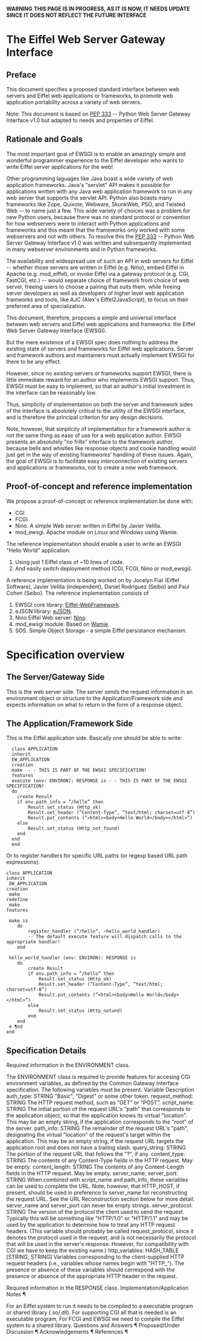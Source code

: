 **WARNING** **THIS PAGE IS IN PROGRESS, AS IT IS NOW, IT NEEDS UPDATE SINCE IT DOES NOT REFLECT THE FUTURE INTERFACE**

# The Eiffel Web Server Gateway Interface
## Preface 

This document specifies a proposed standard interface between web servers and Eiffel web applications or frameworks, to promote web application portability across a variety of web servers.

Note: This document is based on  [PEP 333](http://www.python.org/dev/peps/pep-0333/) -- Python Web Server Gateway Interface v1.0 but adapted to needs and properties of Eiffel.

## Rationale and Goals
The most important goal of EWSGI is to enable an amazingly simple and wonderful programmer experience to the Eiffel developer who wants to write Eiffel server applications for the web!

Other programming laguages like Java boast a wide variety of web application frameworks. Java's "servlet" API makes it possible for applications written with any Java web application framework to run in any web server that supports the servlet API. Python also boasts many frameworks like Zope, Quixote, Webware, SkunkWeb, PSO, and Twisted Web -- to name just a few. This wide variety of choices was a problem for new Python users, because there was no standard protocol or convention for how webservers were to interact with Python applications and frameworks and this meant that the frameworks only worked with some webservers and not with others. To resolve this the  [PEP 333](http://www.python.org/dev/peps/pep-0333/) -- Python Web Server Gateway Interface v1.0 was written and subsequently implemented in many webserver environments and in Python frameworks.

The availability and widespread use of such an API in web servers for Eiffel -- whether those servers are written in Eiffel (e.g. Niño), embed Eiffel in Apache (e.g. mod_eiffel), or invoke Eiffel via a gateway protocol (e.g. CGI, FastCGI, etc.) -- would separate choice of framework from choice of web server, freeing users to choose a pairing that suits them, while freeing server developers as well as developers of higher level web application framworks and tools, like AJC (Alex's Eiffel2JavaScript), to focus on their preferred area of specialization.

This document, therefore, proposes a simple and universal interface between web servers and Eiffel web applications and frameworks: the Eiffel Web Server Gateway Interface (EWSGI).

But the mere existence of a EWSGI spec does nothing to address the existing state of servers and frameworks for Eiffel web applications. Server and framework authors and maintainers must actually implement EWSGI for there to be any effect.

However, since no existing servers or frameworks support EWSGI, there is little immediate reward for an author who implements EWSGI support. Thus, EWSGI must be easy to implement, so that an author's initial investment in the interface can be reasonably low.

Thus, simplicity of implementation on both the server and framework sides of the interface is absolutely critical to the utility of the EWSGI interface, and is therefore the principal criterion for any design decisions.

Note, however, that simplicity of implementation for a framework author is not the same thing as ease of use for a web application author. EWSGI presents an absolutely "no frills" interface to the framework author, because bells and whistles like response objects and cookie handling would just get in the way of existing frameworks' handling of these issues. Again, the goal of EWSGI is to facilitate easy interconnection of existing servers and applications or frameworks, not to create a new web framework.

## Proof-of-concept and reference implementation

We propose a proof-of-concept or reference implementation be done with:

* CGI
* FCGI
* Nino. A simple Web server written in Eiffel by Javier Velilla.
* mod_ewsgi. Apache module on Linux and Windows using Wamie.

The reference implementation should enable a user to write an EWSGI "Hello World" application:

1. Using just 1 Eiffel class of ~10 lines of code.
1. And easily switch deployment method (CGI, FCGI, Nino or mod_ewsgi).

A reference implementation is being worked on by Jocelyn Fiat (Eiffel Software), Javier Velilla (independent), Daniel Rodríguez (Seibo) and Paul Cohen (Seibo). The reference implementation consists of

1. EWSGI core library:  [Eiffel-WebFramework](https://github.com/Eiffel-World/Eiffel-Web-Framework).
1. eJSON library:  [eJSON](http://ejson.origo.ethz.ch/).
1. Nino Eiffel Web server:  [Nino](http://code.google.com/p/webeiffel/source/browse/#svn%2Ftrunk%2Feiffelwebnino).
1. mod_ewsgi module. Based on [Wamie](http://eiffel.seibostudios.se/wiki/Wamie).
1. SOS. Simple Object Storage - a simple Eiffel persistance mechanism.

# Specification overview

## The Server/Gateway Side

This is the web server side. The server sends the request information in an environment object or structure to the Application/Framework side and expects information on what to return in the form of a response object.

## The Application/Framework Side

This is the Eiffel application side. Basically one should be able to write:

      class APPLICATION
      inherit
	  EW_APPLICATION
      creation
	  make  - - THIS IS PART OF THE EWSGI SPECIFICATION!
      features
	  execute (env: ENVIRON): RESPONSE is - - THIS IS PART OF THE EWSGI SPECIFICATION!
	  do
		create Result
		if env.path_info = ”/hello” then
			Result.set_status (Http_ok)
			Result.set_header (”Content-Type”, ”text/html; charset=utf-8”)
			Result.put_contents (”<html><body>Hello World</body></html>”)
		else
			Result.set_status (Http_not_found)
		end
	  end
      end

Or to register handlers for specific URL paths (or regexp based URL path expressions):

    class APPLICATION
    inherit
	 EW_APPLICATION
    creation
	 make
    redefine
	 make
    features
	
	 make is
		do
			register_handler (”/hello”, ~hello_world_handler)
			-- The default execute feature will dispatch calls to the appropriate handler!
		end

	 hello_world_handler (env: ENVIRON): RESPONSE is
		do
			create Result
			if env.path_info = ”/hello” then
				Result.set_status (Http_ok)
				Result.set_header (”Content-Type”, ”text/html; charset=utf-8”)
				Result.put_contents (”<html><body>Hello World</body></html>”)
			else
				Result.set_status (Http_notund)
			end
		end
	 e ¶nd
    end

## Specification Details

Required information in the ENVIRONMENT class.

The ENVIRONMENT class is required to provide features for accesing CGI environment variables, as defined by the  Common Gateway Interface specification. The following variables must be present.
Variable 	Description
auth_type: STRING 	"Basic", "Digest" or some other token.
request_method: STRING 	The HTTP request method, such as "GET" or "POST".
script_name: STRING 	The initial portion of the request URL's "path" that corresponds to the application object, so that the application knows its virtual "location". This may be an empty string, if the application corresponds to the "root" of the server.
path_info: STRING 	The remainder of the request URL's "path", designating the virtual "location" of the request's target within the application. This may be an empty string, if the request URL targets the application root and does not have a trailing slash.
query_string: STRING 	The portion of the request URL that follows the "?", if any.
content_type: STRING 	The contents of any Content-Type fields in the HTTP request. May be empty.
content_length: STRING 	The contents of any Content-Length fields in the HTTP request. May be empty.
server_name, server_port: STRING 	When combined with script_name and path_info, these variables can be used to complete the URL. Note, however, that HTTP_HOST, if present, should be used in preference to server_name for reconstructing the request URL. See the URL Reconstruction section below for more detail. server_name and server_port can never be empty strings.
server_protocol: STRING 	The version of the protocol the client used to send the request. Typically this will be something like "HTTP/1.0" or "HTTP/1.1" and may be used by the application to determine how to treat any HTTP request headers. (This variable should probably be called request_protocol, since it denotes the protocol used in the request, and is not necessarily the protocol that will be used in the server's response. However, for compatibility with CGI we have to keep the existing name.)
http_variables: HASH_TABLE [STRING, STRING] 	Variables corresponding to the client-supplied HTTP request headers (i.e., variables whose names begin with "HTTP_"). The presence or absence of these variables should correspond with the presence or absence of the appropriate HTTP header in the request.

Required information in the RESPONSE class.
Implementation/Application Notes ¶

For an Eiffel system to run it needs to be compiled to a executable program or shared library (.so/.dll). For supporting CGI all that is needed is an executable program, For FCGI and EWSGI we need to compile the Eiffel system to a shared library.
Questions and Answers ¶
Proposed/Under Discussion ¶
Acknowledgements ¶
References ¶